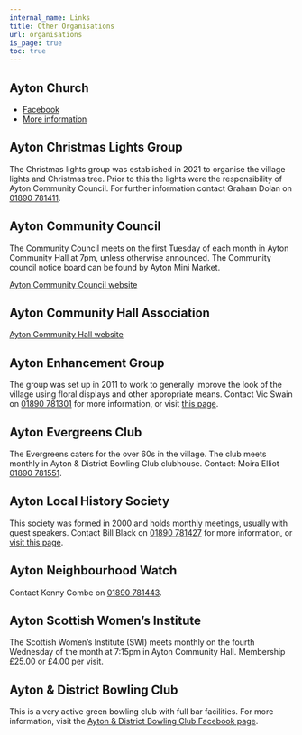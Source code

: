 ```yaml
---
internal_name: Links
title: Other Organisations
url: organisations
is_page: true
toc: true
---
```


## Ayton Church

- [Facebook](https://www.facebook.com/people/Church-of-Scotland-Ayton-and-District-Churches/100066754323382/)
- [More information](https://ayton-village.org/church/)

## Ayton Christmas Lights Group

The Christmas lights group was established in 2021 to organise the village lights and Christmas tree. Prior to this the lights were the responsibility of Ayton Community Council. For further information contact Graham Dolan on [01890 781411](tel:00441890781411).

## Ayton Community Council

The Community Council meets on the first Tuesday of each month in Ayton Community Hall at 7pm, unless otherwise announced. The Community council notice board can be found by Ayton Mini Market.

[Ayton Community Council website](https://council.ayton-village.org)

## Ayton Community Hall Association

[Ayton Community Hall website](https://hall.ayton-village.org)

## Ayton Enhancement Group

The group was set up in 2011 to work to generally improve the look of the village using floral displays and other appropriate means. Contact Vic Swain on [01890 781301](tel:00441890781301) for more information, or visit [this page](https://ayton-village.org/ayton-enhancement-group/).

## Ayton Evergreens Club

The Evergreens caters for the over 60s in the village. The club meets monthly in Ayton & District Bowling Club clubhouse. Contact: Moira Elliot [01890 781551](tel:00441890781551).

## Ayton Local History Society

This society was formed in 2000 and holds monthly meetings, usually with guest speakers. Contact Bill Black on [01890 781427](tel:00441890781427) for more information, or [visit this page](https://ayton-village.org/ayton-local-history-society/).

## Ayton Neighbourhood Watch

Contact Kenny Combe on [01890 781443](tel:00441890781443).

## Ayton Scottish Women’s Institute

The Scottish Women’s Institute (SWI) meets monthly on the fourth Wednesday of the month at 7:15pm in Ayton Community Hall. Membership £25.00 or £4.00 per visit.

## Ayton & District Bowling Club

This is a very active green bowling club with full bar facilities. For more information, visit the [Ayton & District Bowling Club Facebook page](https://www.facebook.com/AytonDistrictBowlingClub/).
